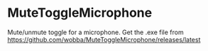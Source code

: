 # MuteToggleMicrophone
Mute/unmute toggle for a microphone. Get the .exe file from https://github.com/wobba/MuteToggleMicrophone/releases/latest

